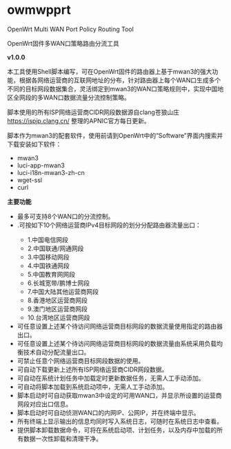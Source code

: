 # owmwpprt
OpenWrt Multi WAN Port Policy Routing Tool

OpenWrt固件多WAN口策略路由分流工具

**v1.0.0**

本工具使用Shell脚本编写，可在OpenWrt固件的路由器上基于mwan3的强大功能，根据各网络运营商的互联网地址的分布，针对路由器上每个WAN口生成多个不同的目标网段数据集合，灵活绑定到mwan3的WAN口策略规则中，实现中国地区全网段的多WAN口数据流量分流控制策略。

脚本使用的所有ISP网络运营商CIDR网段数据源自clang苍狼山庄 https://ispip.clang.cn/ 整理的APNIC官方每日更新。

脚本作为mwan3的配套软件，使用前请到OpenWrt中的“Software”界面内搜索并下载安装如下软件：
    <ul><li>mwan3</li>
    <li>luci-app-mwan3</li>
    <li>luci-i18n-mwan3-zh-cn</li>
    <li>wget-ssl</li>
    <li>curl</li></ul>


**主要功能**

<ul><li>最多可支持8个WAN口的分流控制。</li>
<li>.可按如下10个网络运营商IPv4目标网段的划分分配路由器流量出口：</li>
    <ul><li>1.中国电信网段</li>
    <li>2.中国联通/网通网段</li>
    <li>3.中国移动网段</li>
    <li>4.中国铁通网段</li>
    <li>5.中国教育网网段</li>
    <li>6.长城宽带/鹏博士网段</li>
    <li>7.中国大陆其他运营商网段</li>
    <li>8.香港地区运营商网段</li>
    <li>9.澳门地区运营商网段</li>
    <li>10.台湾地区运营商网段</li></ul>
<li>可任意设置上述某个待访问网络运营商目标网段的数据流量使用指定的路由器出口。</li>
<li>可任意设置上述某个待访问网络运营商目标网段的数据流量由系统采用负载均衡技术自动分配流量出口。</li>
<li>可禁止任意个网络运营商目标网段数据的使用。</li>
<li>可自动下载更新上述所有ISP网络运营商CIDR网段数据。</li>
<li>可自动在系统计划任务中加载定时更新数据任务，无需人工手动添加。</li>
<li>可自动将脚本加载到系统启动项中，无需人工手动添加。</li>
<li>脚本启动时可自动获取mwan3中设定的可用WAN口，并显示所设置的运营商网段对应出口信息。</li>
<li>脚本启动时可自动侦测WAN口的内网IP、公网IP，并在终端中显示。</li>
<li>所有终端上显示输出的信息均同时写入系统日志，可随时在系统日志中查看。</li>
<li>提供脚本卸载数据命令，可将在系统启动项、计划任务，以及内存中加载的所有数据一次性卸载和清理干净。</li></ul>


